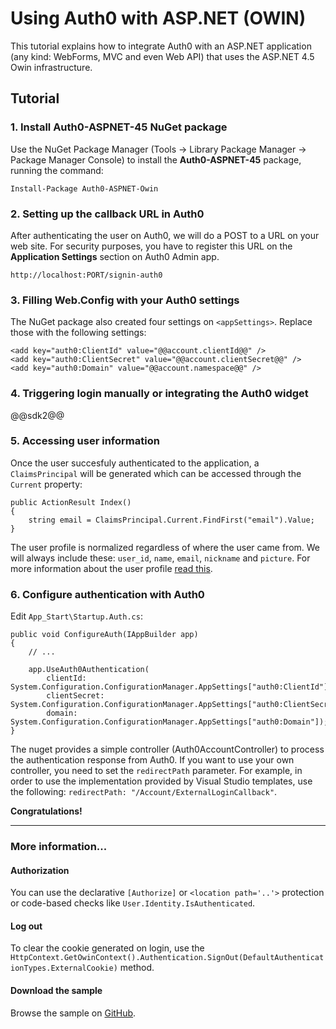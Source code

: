 # Using Auth0 with ASP.NET (OWIN)

This tutorial explains how to integrate Auth0 with an ASP.NET application (any kind: WebForms, MVC and even Web API) that uses the ASP.NET 4.5 Owin infrastructure.

## Tutorial

### 1. Install Auth0-ASPNET-45 NuGet package

Use the NuGet Package Manager (Tools -> Library Package Manager -> Package Manager Console) to install the **Auth0-ASPNET-45** package, running the command:

```
Install-Package Auth0-ASPNET-Owin
```

### 2. Setting up the callback URL in Auth0

<div class="setup-callback">
<p>After authenticating the user on Auth0, we will do a POST to a URL on your web site. For security purposes, you have to register this URL  on the <strong>Application Settings</strong> section on Auth0 Admin app.</p>

<pre><code>http://localhost:PORT/signin-auth0</pre></code>
</div>

### 3. Filling Web.Config with your Auth0 settings

The NuGet package also created four settings on `<appSettings>`. Replace those with the following settings:

```
<add key="auth0:ClientId" value="@@account.clientId@@" />
<add key="auth0:ClientSecret" value="@@account.clientSecret@@" />
<add key="auth0:Domain" value="@@account.namespace@@" />
```

### 4. Triggering login manually or integrating the Auth0 widget

@@sdk2@@

### 5. Accessing user information

Once the user succesfuly authenticated to the application, a `ClaimsPrincipal` will be generated which can be accessed through the `Current` property:

    public ActionResult Index() 
    {
    	string email = ClaimsPrincipal.Current.FindFirst("email").Value;
    }

The user profile is normalized regardless of where the user came from. We will always include these: `user_id`, `name`, `email`, `nickname` and `picture`. For more information about the user profile [read this](user-profile).

### 6. Configure authentication with Auth0

Edit `App_Start\Startup.Auth.cs`:

	public void ConfigureAuth(IAppBuilder app)
	{
	    // ...

	    app.UseAuth0Authentication(
	        clientId:       System.Configuration.ConfigurationManager.AppSettings["auth0:ClientId"],
	        clientSecret:   System.Configuration.ConfigurationManager.AppSettings["auth0:ClientSecret"],
	        domain:         System.Configuration.ConfigurationManager.AppSettings["auth0:Domain"]);
	}

The nuget provides a simple controller (Auth0AccountController) to process the authentication response from Auth0. If you want to use your own controller, you need to set the `redirectPath` parameter. For example, in order to use the implementation provided by Visual Studio templates, use the following: `redirectPath: "/Account/ExternalLoginCallback"`.


**Congratulations!**

----

### More information...

#### Authorization

You can use the declarative `[Authorize]` or `<location path='..'>` protection or code-based checks like `User.Identity.IsAuthenticated`.

#### Log out

To clear the cookie generated on login, use the `HttpContext.GetOwinContext().Authentication.SignOut(DefaultAuthenticationTypes.ExternalCookie)` method.

#### Download the sample

Browse the sample on <a target="_blank" href="https://github.com/auth0/auth0-aspnet-owin/tree/master/MvcSample">GitHub</a>.
